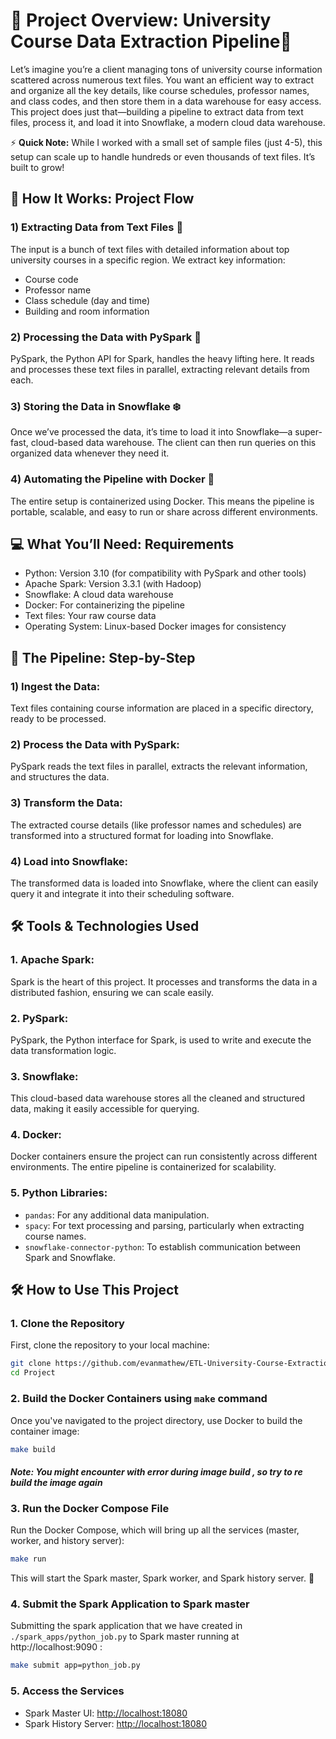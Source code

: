 # 🚀 Project Overview: University Course Data Extraction Pipeline🚀


Let’s imagine you’re a client managing tons of university course information scattered across numerous text files. You want an efficient way to extract and organize all the key details, like course schedules, professor names, and class codes, and then store them in a data warehouse for easy access. This project does just that—building a pipeline to extract data from text files, process it, and load it into Snowflake, a modern cloud data warehouse.

⚡ **Quick Note:** While I worked with a small set of sample files (just 4-5), this setup can scale up to handle hundreds or even thousands of text files. It’s built to grow!




## 🔧 How It Works: Project Flow
### 1) Extracting Data from Text Files 📂 
The input is a bunch of text files with detailed information about top university courses in a specific region. We extract key information:
- Course code
- Professor name
- Class schedule (day and time)
- Building and room information

### 2) Processing the Data with PySpark 🔄 
PySpark, the Python API for Spark, handles the heavy lifting here. It reads and processes these text files in parallel, extracting relevant details from each.

### 3) Storing the Data in Snowflake ❄️
Once we’ve processed the data, it’s time to load it into Snowflake—a super-fast, cloud-based data warehouse. The client can then run queries on this organized data whenever they need it.

### 4) Automating the Pipeline with Docker 🐳
The entire setup is containerized using Docker. This means the pipeline is portable, scalable, and easy to run or share across different environments.




## 💻 What You’ll Need: Requirements
- Python: Version 3.10 (for compatibility with PySpark and other tools)
- Apache Spark: Version 3.3.1 (with Hadoop)
- Snowflake: A cloud data warehouse
- Docker: For containerizing the pipeline
- Text files: Your raw course data
- Operating System: Linux-based Docker images for consistency


## 🔄 The Pipeline: Step-by-Step
### 1) Ingest the Data:
Text files containing course information are placed in a specific directory, ready to be processed.

### 2) Process the Data with PySpark:
PySpark reads the text files in parallel, extracts the relevant information, and structures the data.

### 3) Transform the Data:
The extracted course details (like professor names and schedules) are transformed into a structured format for loading into Snowflake.

### 4) Load into Snowflake:
The transformed data is loaded into Snowflake, where the client can easily query it and integrate it into their scheduling software.

## 🛠️ Tools & Technologies Used
### 1. Apache Spark:
Spark is the heart of this project. It processes and transforms the data in a distributed fashion, ensuring we can scale easily.

### 2. PySpark:
PySpark, the Python interface for Spark, is used to write and execute the data transformation logic.

### 3. Snowflake:
This cloud-based data warehouse stores all the cleaned and structured data, making it easily accessible for querying.

### 4. Docker:
Docker containers ensure the project can run consistently across different environments. The entire pipeline is containerized for scalability.

### 5. Python Libraries:

- `pandas`: For any additional data manipulation.
- `spacy`: For text processing and parsing, particularly when extracting course names.
- `snowflake-connector-python`: To establish communication between Spark and Snowflake.





























## 🛠️ **How to Use This Project**

### 1. Clone the Repository

First, clone the repository to your local machine:
```bash
git clone https://github.com/evanmathew/ETL-University-Course-Extraction-Using-Spark-Snowflake.git
cd Project
```


### 2. Build the Docker Containers using `make` command
Once you've navigated to the project directory, use Docker to build the container image:

```bash
make build
```

#### *Note: You might encounter with error during image build , so try to re build the image again*

### 3. Run the Docker Compose File
Run the Docker Compose, which will bring up all the services (master, worker, and history server):

```bash
make run
```
This will start the Spark master, Spark worker, and Spark history server. 🚀

### 4. Submit the Spark Application to Spark master
Submitting the spark application that we have created in `./spark_apps/python_job.py` to Spark master running at http://localhost:9090 :

```bash
make submit app=python_job.py
```

### 5.  Access the Services
- Spark Master UI: [http://localhost:18080](http://localhost:9090)
- Spark History Server: [http://localhost:18080](http://localhost:18080)
